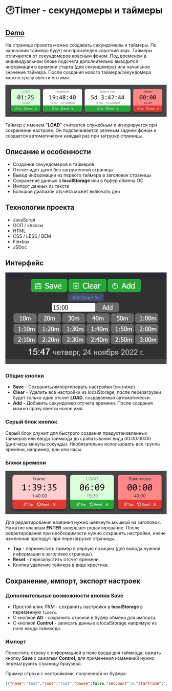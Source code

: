 # 🕑Timer - секундомеры и таймеры

## [Demo](https://devmikealex.github.io/Timer/)

На странице проекта можно создавать секундомеры и таймеры. По окончании таймера будет воспроизведен короткий звук. Таймеры отличаются от секундомеров красным фоном. Под временем в индивидуальном блоке подсчета дополнительно выводится информация о времени старта (для секундомера) или начальное значение таймера. После создания нового таймера/секундомера можно сразу ввести его имя.

![timers](docs/assets/timers.jpg)

Таймер с именем "**LOAD**" считается служебным и игнорируется при сохранении настроек. Он подсвечивается зеленым задним фоном и создается автоматически каждый раз при загрузке страницы.

## Описание и особенности

- Создание секундомеров и таймеров
- Отсчет идет даже без загруженной страницы
- Вывод информации из первого таймера в заголовок страницы
- Сохранение данных в **localStorage** или в буфер обмена ОС
- Импорт данных из текста
- Большой диапазон отсчета может включать дни

## Технологии проекта

- JavaScript
- ООП / классы
- HTML
- CSS / LESS / BEM
- Flexbox
- JSDoc

## Интерфейс

![top](docs/assets/top.jpg)

### Общие кнопки

- **Save** - Сохранить/импортировать настройки (см.ниже)
- **Clear** - Удалить все настройки из localStorage, после перезагрузки будет только один отсчет **LOAD**, создаваемый автоматически.
- **Add** - Добавить секундомер отсчета времени. После создания можно сразу ввести новое имя.

### Серый блок кнопок

Серый блок служит для быстрого создания предустановленных таймеров или ввода таймкода до срабатывания вида 00:00:00:00 (дни:часы:минуты:секунды). Необязательно использовать все группы времени, например, дни или часы.

### Блоки времени

![timers](./docs/assets/timers2.jpg)

Для редактирования названия нужно щелкнуть мышкой на заголовок. Нажатие клавиши **ENTER** завершает редактирование. После редактирования при необходимости нужно сохранить настройки, иначе изменения пропадут при перезагрузке страницы.

- **Top** - переместить таймер в первую позицию (для вывода нужной информации в заголовке страницы).
- **Reset** - перезапустить отсчет времени.
- Кнопка удаление таймера в виде крестика.

## Сохранение, импорт, экспорт настроек

### Дополнительные возможности кнопки **Save**

- Простой клик ЛКМ - сохранить настройки в **localStorage** в переменную `timers`.
- С кнопкой **Alt** - сохранить строкой в буфер обмена для импорта.
- С кнопкой **Control** - записать данные в localStorage напрямую из поля ввода таймкода.

### **Импорт**

Поместить строку с информацией в поле ввода для таймкода, нажать кнопку **Save** с зажатым **Control**, для применения изменений нужно перезагрузить страницу браузера.

Пример строки с настройками, полученной из буфера:

```json
[{"name":"Test","root":"root","pause":false,"secCount":0,"startTime":"2022-11-23T20:45:11.430Z","forward":true,"endTimeSec":0,"alarmDone":false},{"root":"root","name":"спать","pause":false,"secCount":0,"startTime":"2022-11-23T16:52:19.155Z","forward":true,"endTimeSec":0,"alarmDone":false},{"root":"root","name":"Уехали","pause":false,"secCount":0,"startTime":"2022-11-19T08:58:14.891Z","forward":true,"endTimeSec":0,"alarmDone":false},{"forward":false,"endTimeSec":2400,"root":"root","name":"Name","pause":false,"secCount":0,"startTime":"2022-11-23T18:33:42.815Z","alarmDone":true}]
```

